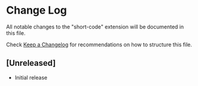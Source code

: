 # Change Log

All notable changes to the "short-code" extension will be documented in this file.

Check [Keep a Changelog](http://keepachangelog.com/) for recommendations on how to structure this file.

## [Unreleased]

- Initial release